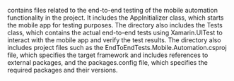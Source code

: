 contains files related to the end-to-end testing of the mobile automation functionality in the project. It includes the AppInitializer class, which starts the mobile app for testing purposes. The directory also includes the Tests class, which contains the actual end-to-end tests using Xamarin.UITest to interact with the mobile app and verify the test results. The directory also includes project files such as the EndToEndTests.Mobile.Automation.csproj file, which specifies the target framework and includes references to external packages, and the packages.config file, which specifies the required packages and their versions.